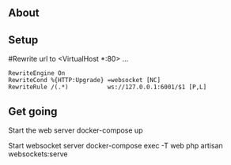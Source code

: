 
## About


## Setup


#Rewrite url to
<VirtualHost *:80> 
    ...



    RewriteEngine On
    RewriteCond %{HTTP:Upgrade} =websocket [NC]
    RewriteRule /(.*)           ws://127.0.0.1:6001/$1 [P,L]

</VirtualHost>

## Get going

Start the web server
docker-compose up

Start websocket server
docker-compose exec -T web php artisan websockets:serve


